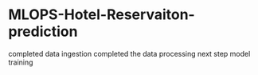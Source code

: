 # MLOPS-Hotel-Reservaiton-prediction

completed data ingestion 
completed the data processing 
next step model training